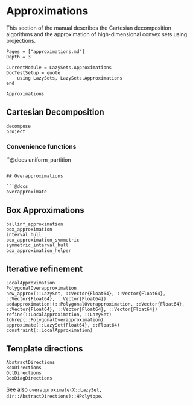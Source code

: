 # Approximations

This section of the manual describes the Cartesian decomposition algorithms and
the approximation of high-dimensional convex sets using projections.

```@contents
Pages = ["approximations.md"]
Depth = 3
```

```@meta
CurrentModule = LazySets.Approximations
DocTestSetup = quote
    using LazySets, LazySets.Approximations
end
```

```@docs
Approximations
```

## Cartesian Decomposition

```@docs
decompose
project
```

### Convenience functions

``@docs
uniform_partition
```

## Overapproximations

```@docs
overapproximate
```

## Box Approximations

```@docs
ballinf_approximation
box_approximation
interval_hull
box_approximation_symmetric
symmetric_interval_hull
box_approximation_helper
```

## Iterative refinement

```@docs
LocalApproximation
PolygonalOverapproximation
new_approx(::LazySet, ::Vector{Float64}, ::Vector{Float64}, ::Vector{Float64}, ::Vector{Float64})
addapproximation!(::PolygonalOverapproximation, ::Vector{Float64}, ::Vector{Float64}, ::Vector{Float64}, ::Vector{Float64})
refine(::LocalApproximation, ::LazySet)
tohrep(::PolygonalOverapproximation)
approximate(::LazySet{Float64}, ::Float64)
constraint(::LocalApproximation)
```

## Template directions

```@docs
AbstractDirections
BoxDirections
OctDirections
BoxDiagDirections
```

See also `overapproximate(X::LazySet, dir::AbstractDirections)::HPolytope`.
